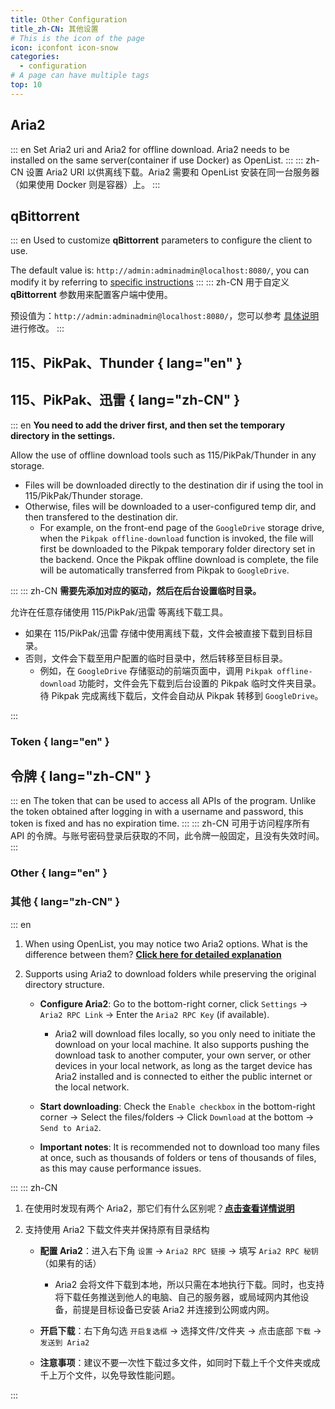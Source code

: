 ```yaml
---
title: Other Configuration
title_zh-CN: 其他设置
# This is the icon of the page
icon: iconfont icon-snow
categories:
  - configuration
# A page can have multiple tags
top: 10
---
```


## Aria2

::: en
Set Aria2 uri and Aria2 for offline download. Aria2 needs to be installed on the same server(container if use Docker) as OpenList.
:::
::: zh-CN
设置 Aria2 URI 以供离线下载。Aria2 需要和 OpenList 安装在同一台服务器（如果使用 Docker 则是容器）上。
:::

## qBittorrent

::: en
Used to customize **qBittorrent** parameters to configure the client to use.

The default value is: `http://admin:adminadmin@localhost:8080/`, you can modify it by referring to [specific instructions](../guide/advanced/offline-download.md#_2-qbittorrent)
:::
::: zh-CN
用于自定义 **qBittorrent** 参数用来配置客户端中使用。

预设值为：`http://admin:adminadmin@localhost:8080/`，您可以参考 [具体说明](../guide/advanced/offline-download.md#_2-qbittorrent) 进行修改。
:::

## 115、PikPak、Thunder { lang="en" }

## 115、PikPak、迅雷 { lang="zh-CN" }

::: en
**You need to add the driver first, and then set the temporary directory in the settings.**

Allow the use of offline download tools such as 115/PikPak/Thunder in any storage.

- Files will be downloaded directly to the destination dir if using the tool in 115/PikPak/Thunder storage.
- Otherwise, files will be downloaded to a user-configured temp dir, and then transfered to the destination dir.
  - For example, on the front-end page of the `GoogleDrive` storage drive, when the `Pikpak offline-download` function is invoked, the file will first be downloaded to the Pikpak temporary folder directory set in the backend. Once the Pikpak offline download is complete, the file will be automatically transferred from Pikpak to `GoogleDrive`.

:::
::: zh-CN
**需要先添加对应的驱动，然后在后台设置临时目录。**

允许在任意存储使用 115/PikPak/迅雷 等离线下载工具。

- 如果在 115/PikPak/迅雷 存储中使用离线下载，文件会被直接下载到目标目录。
- 否则，文件会下载至用户配置的临时目录中，然后转移至目标目录。
  - 例如，在 `GoogleDrive` 存储驱动的前端页面中，调用 `Pikpak offline-download` 功能时，文件会先下载到后台设置的 Pikpak 临时文件夹目录。待 Pikpak 完成离线下载后，文件会自动从 Pikpak 转移到 `GoogleDrive`。

:::

### Token { lang="en" }

## 令牌 { lang="zh-CN" }

::: en
The token that can be used to access all APIs of the program. Unlike the token obtained after logging in with a username and password, this token is fixed and has no expiration time.
:::
::: zh-CN
可用于访问程序所有 API 的令牌。与账号密码登录后获取的不同，此令牌一般固定，且没有失效时间。
:::

### Other { lang="en" }

### 其他 { lang="zh-CN" }

::: en

1. When using OpenList, you may notice two Aria2 options. What is the difference between them? [**Click here for detailed explanation**](../faq/why.md#What-are-the-differences-between-the-two-Aria2s)

2. Supports using Aria2 to download folders while preserving the original directory structure.

   - **Configure Aria2**: Go to the bottom-right corner, click `Settings` → `Aria2 RPC Link` → Enter the `Aria2 RPC Key` (if available).

     - Aria2 will download files locally, so you only need to initiate the download on your local machine. It also supports pushing the download task to another computer, your own server, or other devices in your local network, as long as the target device has Aria2 installed and is connected to either the public internet or the local network.

   - **Start downloading**: Check the `Enable checkbox` in the bottom-right corner → Select the files/folders → Click `Download` at the bottom → `Send to Aria2`.
   - **Important notes**: It is recommended not to download too many files at once, such as thousands of folders or tens of thousands of files, as this may cause performance issues.

:::
::: zh-CN

1. 在使用时发现有两个 Aria2，那它们有什么区别呢？[**点击查看详情说明**](../faq/why.md#两个aria2有什么不同)
2. 支持使用 Aria2 下载文件夹并保持原有目录结构

   - **配置 Aria2**：进入右下角 `设置` → `Aria2 RPC 链接` → 填写 `Aria2 RPC 秘钥`（如果有的话）

     - Aria2 会将文件下载到本地，所以只需在本地执行下载。同时，也支持将下载任务推送到他人的电脑、自己的服务器，或局域网内其他设备，前提是目标设备已安装 Aria2 并连接到公网或内网。

   - **开启下载**：右下角勾选 `开启复选框` → 选择文件/文件夹 → 点击底部 `下载` → `发送到 Aria2`
   - **注意事项**：建议不要一次性下载过多文件，如同时下载上千个文件夹或成千上万个文件，以免导致性能问题。

:::
